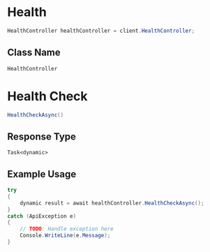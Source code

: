 # Health

```csharp
HealthController healthController = client.HealthController;
```

## Class Name

`HealthController`


# Health Check

```csharp
HealthCheckAsync()
```

## Response Type

`Task<dynamic>`

## Example Usage

```csharp
try
{
    dynamic result = await healthController.HealthCheckAsync();
}
catch (ApiException e)
{
    // TODO: Handle exception here
    Console.WriteLine(e.Message);
}
```

